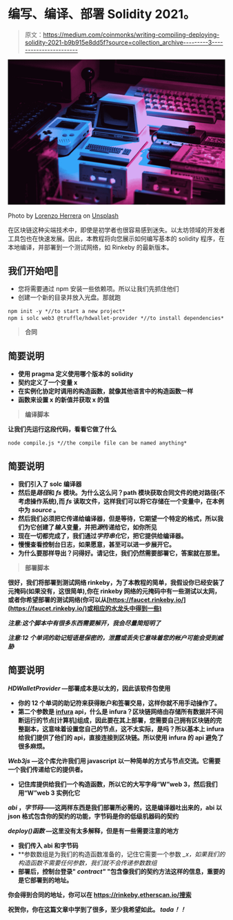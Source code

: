 # 编写、编译、部署 Solidity 2021。

> 原文：<https://medium.com/coinmonks/writing-compiling-deploying-solidity-2021-b9b915e8dd5f?source=collection_archive---------3----------------------->

![](img/1723dcc630f41da967ffddb828c4c11b.png)

Photo by [Lorenzo Herrera](https://unsplash.com/@lorenzoherrera?utm_source=medium&utm_medium=referral) on [Unsplash](https://unsplash.com?utm_source=medium&utm_medium=referral)

在区块链这种尖端技术中，即使是初学者也很容易感到迷失。以太坊领域的开发者工具包也在快速发展。因此，本教程将向您展示如何编写基本的 solidity 程序，在本地编译，并部署到一个测试网络，如 Rinkeby 的最新版本。

## 我们开始吧🌠

*   您将需要通过 npm 安装一些依赖项。所以让我们先抓住他们
*   创建一个新的目录并放入光盘。那就跑

```
npm init -y *//to start a new project*
npm i solc web3 @truffle/hdwallet-provider *//to install dependencies*
```

> ****合同****

## ****简要说明****

*   **使用 pragma 定义使用哪个版本的 solidity**
*   **契约定义了一个变量 x**
*   **在实例化协定时调用的构造函数，就像其他语言中的构造函数一样**
*   **函数来设置 x 的新值并获取 x 的值**

> ****编译脚本****

**让我们先运行这段代码，看看它做了什么**

```
node compile.js *//the compile file can be named anything*
```

## **简要说明**

*   **我们引入了 solc 编译器**
*   **然后是*路径*和 *fs* 模块。为什么这么问？path 模块获取合同文件的绝对路径(不考虑操作系统),而 *fs* 读取文件，这样我们可以将它存储在一个变量中，在本例中为 *source* 。**
*   **然后我们必须把它传递给编译器，但是等待，它期望一个特定的格式，所以我们为它创建了*输入*变量，并把*源*传递给它，如你所见**
*   **现在一切都完成了，我们通过*字符串化*它，把它提供给编译器。**
*   **慢慢查看控制台日志，如果愿意，甚至可以进一步展开它。**
*   **为什么要那样导出？问得好。请记住，我们仍然需要部署它，答案就在那里。**

> ****部署脚本****

**很好，我们将部署到测试网络 rinkeby，为了本教程的简单，我假设你已经安装了元掩码(如果没有，这很简单),你在 rinkeby 网络的元掩码中有一些测试以太网，或者你希望部署的测试网络(你可以从[https://faucet.rinkeby.io/](https://faucet.rinkeby.io/)或相应的水龙头中得到一些)**

***注意:这个脚本中有很多东西需要解开，我会尽量简短明了***

***注意:12 个单词的助记短语是保密的，泄露或丢失它意味着您的帐户可能会受到威胁***

## **简要说明**

***HDWalletProvider* —部署成本是以太的，因此该软件包使用**

*   **你的 12 个单词的助记符来获得账户和签署交易，这样你就不用手动操作了。**
*   **第二个参数是 [infura](https://infura.io/) api，什么是 infura？区块链网络由存储所有数据并不间断运行的节点[计算机]组成，因此要在其上部署，您需要自己拥有区块链的完整副本，这意味着设置您自己的节点，这不太实际，是吗？所以基本上 infura 给我们提供了他们的 api，直接连接到区块链。所以使用 infura 的 api 避免了很多麻烦。**

***Web3js* —这个库允许我们用 javascript 以一种简单的方式与节点交流。它需要一个我们传递给它的提供者。**

*   **记住库提供给我们一个构造函数，所以它的大写字母“W”web 3，然后我们用“W”web 3 实例化它**

***abi* ，*字节码*——这两样东西是我们部署所必需的，这是编译器吐出来的，abi 以 json 格式包含你的契约的功能，字节码是你的低级机器码的契约**

***deploy()函数* —这里没有太多解释，但是有一些需要注意的地方**

*   **我们传入 abi 和字节码**
*   **参数数组是为我们的构造函数准备的，记住它需要一个参数 *_x，*如果我们的构造函数不需要任何参数，我们就不会传递参数数组**
*   **部署后，控制台登录" *contract"* "包含像我们的契约方法这样的信息，重要的是它部署到的地址。**

**你会得到合同的地址，你可以在 https://rinkeby.etherscan.io/搜索**

**祝贺你，你在这篇文章中学到了很多，至少我希望如此。 *tada！！***